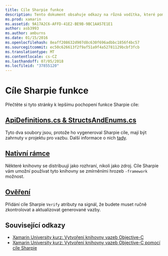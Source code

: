 ```yaml
---
title: Cíle Sharpie funkce
description: Tento dokument obsahuje odkazy na různá vodítka, které pomáhají popsat Sharpie cíle, jak používat a výstupu, který generuje.
ms.prod: xamarin
ms.assetid: 9A17A2C6-AFFD-41E2-BE9B-9BC1AA57E1E1
author: asb3993
ms.author: amburns
ms.date: 01/15/2016
ms.openlocfilehash: 8eaff208632d907d8c630f696adbbc1856f4bc57
ms.sourcegitcommit: ec50c626613f2f9af51a9f4a52781129bcbf3fcb
ms.translationtype: MT
ms.contentlocale: cs-CZ
ms.lasthandoff: 07/05/2018
ms.locfileid: "37855120"
---
```

# <a name="objective-sharpie-features"></a>Cíle Sharpie funkce

Přečtěte si tyto stránky k lepšímu pochopení funkce Sharpie cíle:

## <a name="apidefinitionscs--structsandenumscsapidefinitions-structsandenumsmd"></a>[**ApiDefinitions.cs & StructsAndEnums.cs**](apidefinitions-structsandenums.md)

Tyto dva soubory jsou, protože ho vygeneroval Sharpie cíle, mají být zahrnuty v projektu pro vazbu. Další informace o nich [tady](apidefinitions-structsandenums.md).

## <a name="native-frameworksnative-frameworksmd"></a>[**Nativní rámce**](native-frameworks.md)

Některé knihovny se distribuují jako rozhraní, nikoli jako zdroj.
Cíle Sharpie vám umožní používat tyto knihovny se zmírněními hrozeb `-framework` možnost.

## <a name="verifyverifymd"></a>[**Ověření**](verify.md)

Přidání cíle Sharpie `Verify` atributy na signál, že budete muset ručně zkontrolovat a aktualizovat generované vazby. 

## <a name="related-links"></a>Související odkazy

- [Xamarin University kurz: Vytvoření knihovny vazeb Objective-C](https://university.xamarin.com/classes/track/all#building-an-objective-c-bindings-library)
- [Xamarin University kurz: Vytvoření knihovny vazeb Objective-C pomocí cíle Sharpie](https://university.xamarin.com/classes/track/all#build-an-objective-c-bindings-library-with-objective-sharpie)

